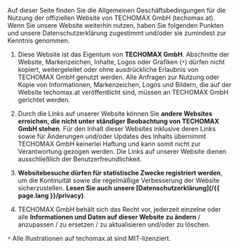 
Auf dieser Seite finden Sie die Allgemeinen Geschäftsbedingungen für die Nutzung der offiziellen Website von TECHOMAX GmbH (techomax.at). Wenn Sie unsere Website weiterhin nutzen, haben Sie folgenden Punkten und unsere Datenschutzerklärung zugestimmt und/oder sie zumindest zur Kenntnis genommen.

1. Diese Website ist das Eigentum von **TECHOMAX GmbH**. Abschnitte der Website, Markenzeichen, Inhalte, Logos oder Grafiken (`*`) dürfen nicht kopiert, weitergeleitet oder ohne ausdrückliche Erlaubnis von TECHOMAX GmbH genutzt werden. Alle Anfragen zur Nutzung oder Kopie von Informationen, Markenzeichen, Logos und Bildern, die auf der Website techomax.at veröffentlicht sind, müssen an TECHOMAX GmbH gerichtet werden.

2. Durch die Links auf unserer Website können Sie **andere Websites erreichen, die nicht unter ständiger Beobachtung von TECHOMAX GmbH stehen**. Für den Inhalt dieser Websites inklusive deren Links sowie für Änderungen und/oder Updates des Inhalts übernimmt TECHOMAX GmbH keinerlei Haftung und kann somit nicht zur Verantwortung gezogen werden. Die Links auf unserer Website dienen ausschließlich der Benutzerfreundlichkeit.

3. **Websitebesuche dürfen für statistische Zwecke registriert werden**, um die Kontinuität sowie die regelmäßige Verbesserung der Website sicherzustellen. **Lesen Sie auch unsere [Datenschutzerklärung](/{{ page.lang }}/privacy)**.

4. TECHOMAX GmbH behält sich das Recht vor, jederzeit einzelne oder alle **Informationen und Daten auf dieser Website zu ändern** / anzupassen / zu ersetzen / zu aktualisieren und/oder zu löschen.

`*` Alle Illustrationen auf techomax.at sind MIT-lizenziert.